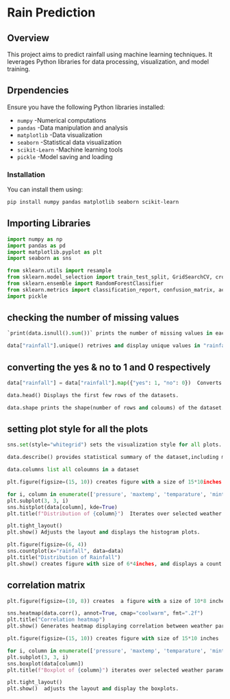 # Rain Prediction
## Overview
This project aims to predict rainfall using machine learning techniques. It leverages Python libraries for data processing, visualization, and model training.

## Drpendencies
Ensure you have the following Python libraries installed:

-  `numpy` -Numerical computations
- `pandas` -Data manipulation and analysis
- `matplotlib` -Data visualization
- `seaborn` -Statistical data visualization
- `scikit-Learn` -Machine learning tools
- `pickle` -Model saving and loading
### Installation
You can install them using:
```bash
pip install numpy pandas matplotlib seaborn scikit-learn
```
## Importing Libraries
```python
import numpy as np  
import pandas as pd  
import matplotlib.pyplot as plt  
import seaborn as sns  

from sklearn.utils import resample  
from sklearn.model_selection import train_test_split, GridSearchCV, cross_val_score  
from sklearn.ensemble import RandomForestClassifier  
from sklearn.metrics import classification_report, confusion_matrix, accuracy_score  
import pickle  
```
## checking the number of missing values


```python
`print(data.isnull().sum())` prints the number of missing values in each coloum of the data set.
```

```python
data["rainfall"].unique() retrives and display unique values in "rainfall"coloum.
```
## converting the yes & no to 1 and 0 respectively

```python
data["rainfall"] = data["rainfall"].map({"yes": 1, "no": 0})  Converts the "rainfall" coloum from categorical values ("yes" and "No") to numerical value (1 and 0) for further anaylysis.
```

```python
data.head() Displays the first few rows of the datasets.
```

```python
data.shape prints the shape(number of rows and coloums) of the dataset.
```
## setting plot style for all the plots

``` python
sns.set(style="whitegrid") sets the visualization style for all plots.
```

```python
data.describe() provides statistical summary of the dataset,including mean,standard deviation,min,max,and quartiles.
```

```python
data.columns list all coloumns in a dataset
```

```python
plt.figure(figsize=(15, 10)) creates figure with a size of 15*10inches.
```

  ```python
  for i, column in enumerate(['pressure', 'maxtemp', 'temparature', 'mintemp', 'dewpoint', 'humidity','cloud', 'sunshine', 'windspeed'], 1):
  plt.subplot(3, 3, i)
  sns.histplot(data[column], kde=True)
  plt.title(f"Distribution of {column}")  Iterates over selected weather  parameters and plot histogram with KDE (Kernel Density Estimation) for variable.
  ```
 
```python
plt.tight_layout()
plt.show() Adjusts the layout and displays the histogram plots.
```

```python
plt.figure(figsize=(6, 4))
sns.countplot(x="rainfall", data=data)
plt.title("Distribution of Rainfall")
plt.show() creates figure with size of 6*4inches, and displays a count plot distrubution of rainfall(1=Yes,0=No).
```
## correlation matrix

```python
plt.figure(figsize=(10, 8)) creates  a figure with a size of 10*8 inches.
```

```python
sns.heatmap(data.corr(), annot=True, cmap="coolwarm", fmt=".2f")
plt.title("Correlation heatmap")
plt.show() Generates heatmap displaying correlation between weather parameters.
```

```python
plt.figure(figsize=(15, 10)) creates figure with size of 15*10 inches
```

  
  ```python
  for i, column in enumerate(['pressure', 'maxtemp', 'temparature', 'mintemp', 'dewpoint', 'humidity','cloud', 'sunshine', 'windspeed'], 1):
  plt.subplot(3, 3, i)
  sns.boxplot(data[column])
  plt.title(f"Boxplot of {column}") iterates over selected weather parameters and plots  boxplots to visualize the distribution and detect outliers.
  ```

```python
plt.tight_layout()
plt.show()  adjusts the layout and display the boxplots.
```

